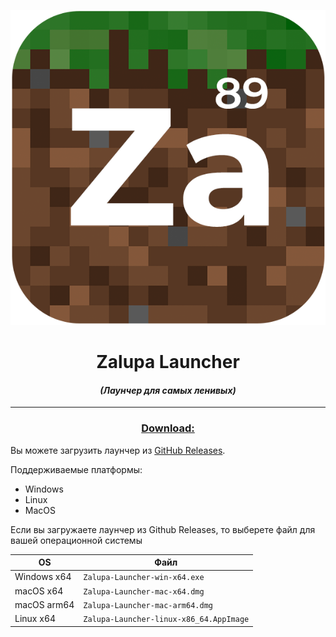 <p align="center"><img src="../src/assets/images/icon.png" alt="icon-launcher"></p>

<h1 align="center">Zalupa Launcher</h1>

#### [<p align="center">]() *(Лаунчер для самых ленивых)*

---
### **<ins><p align="center">Download:</p>**

Вы можете загрузить лаунчер из [GitHub Releases](https://github.com/markovvii/Zalupa-Launcher/releases).

Поддерживаемые платформы:

- Windows 
- Linux
- MacOS

Если вы загружаете лаунчер из Github Releases, то выберете файл для вашей операционной системы

 OS | Файл |
| -------- | ---- |
| Windows x64 | `Zalupa-Launcher-win-x64.exe ` |
| macOS x64 | `Zalupa-Launcher-mac-x64.dmg` |
| macOS arm64 | `Zalupa-Launcher-mac-arm64.dmg` |
| Linux x64 | `Zalupa-Launcher-linux-x86_64.AppImage` |
